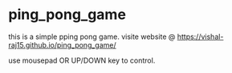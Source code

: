 # ping_pong_game
this is a simple pping pong game.
visite website @ https://vishal-raj15.github.io/ping_pong_game/

use mousepad OR UP/DOWN key to control.
